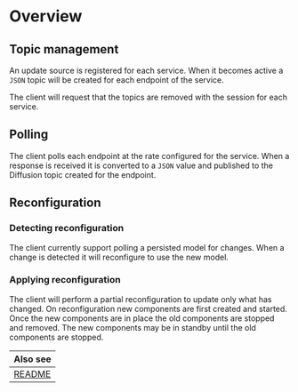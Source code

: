 # Overview

## Topic management

An update source is registered for each service.
When it becomes active a `JSON` topic will be created for each endpoint of the service.

The client will request that the topics are removed with the session for each service.

## Polling

The client polls each endpoint at the rate configured for the service.
When a response is received it is converted to a `JSON` value and published to the Diffusion topic created for the
endpoint.

## Reconfiguration

### Detecting reconfiguration

The client currently support polling a persisted model for changes.
When a change is detected it will reconfigure to use the new model.

### Applying reconfiguration

The client will perform a partial reconfiguration to update only what has changed.
On reconfiguration new components are first created and started.
Once the new components are in place the old components are stopped and removed.
The new components may be in standby until the old components are stopped.

| Also see |
| --- |
| [README](../README.md) |

